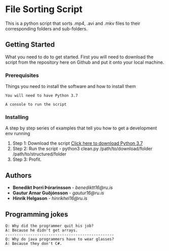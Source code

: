 # File Sorting Script

This is a python script that sorts .mp4, .avi and .mkv files to their corresponding folders and sub-folders.

## Getting Started

What you need to do to get started. First you will need to download the script from the repository here on Github and put it onto your local machine.

### Prerequisites

Things you need to install the software and how to install them

```
You will need to have Python 3.7

A console to run the script
```

### Installing

A step by step series of examples that tell you how to get a development env running

1. Step 1: Download the script
[Click here to download Python 3.7](https://www.python.org/downloads/)
2. Step 2: Run the script - python3 clean.py /path/to/download/folder /path/to/structured/folder
3. Step 3: Profit.

## Authors

* **Benedikt Þorri Þórarinsson** - _benediktt16@ru.is_
* **Gautur Arnar Guðjónsson** - _gautur16@ru.is_
* **Hinrik Helgason** - _hinrikhel16@ru.is_

## Programming jokes

```
Q: Why did the programmer quit his job?
A: Because he didn't get arrays.
------------------------------------------------
Q: Why do java programmers have to wear glasses?
A: Because they don't C#.
```